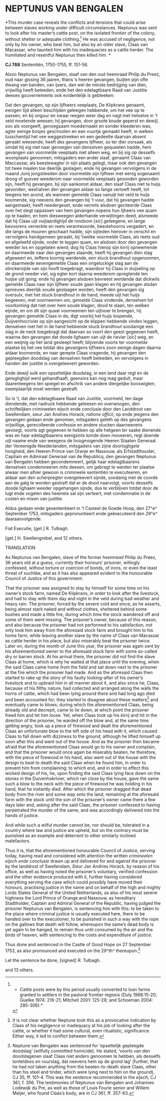 # NEPTUNUS VAN BENGALEN

*This murder case reveals the conflicts and tensions that could arise
between slaves working under difficult circumstances. Neptunus was sent
to look after his master’s cattle post, on the isolated frontier of the
colony, without shelter or adequate clothing.[^1] He was accused
of negligence, not only by his owner, who beat him, but also by an older
slave, Claas van Macassar, who taunted him with his inadequacies as a
cattle herder. The humiliated and resentful Neptunus then killed him. *

**CJ 788** Sententiën, 1750-1755, ff. 151-56.

Alsoo Neptunus van Bengalen, slaaf van den oud heemraad Philip du Preez,
oud naar gissing 36 jaaren, thans ’s heeren gevangen, buijten pijn ofte
dwang van banden, van ijsers, dan wel de minste bedrijging van dien,
vrijwillig heeft beleeden, ende het den edelagtbaare Raad van Justitie
deeses gouvernements ook evidentelijk is gebleeken:

Dat den gevangen, op sijn lijfheers veeplaats, De Klipkrans genaamt,
eenigen tijd alleen beschijden geleegen hebbende, om het vee op te
passen, en bij onguur en swaar reegen weer dag en nagt met hetselve in
’t veld moetende weesen; hij gevangen, door groote koude geperst en
dewijl, soo als voorgeeft, genoegsaam moedernaakt en sonder kleederen
was, agter eenige bosjes geschoolen en een vuurtje gemaakt heeft, in
welken tusschentijd het vee weggestreeken en een gedeelte daarvan absent
geraakt weesende; heeft des gevangens lijfheer, so ter dier oorsaak, als
omdat hij sig niet naar genoegen van denselven gequeeten hadde, hem
gevangen van voormelde veeplaats niet alleen weg, en bij sig op desselfs
woonplaats genoomen, mitsgaders een ander slaaf, genaamt Claas van
Maccassar, als beestewagter in sijn plaats gelegt, maar ook den gevangen
tot twee maalen toe deerlijk geslagen; ende hij gevangen vervolgens in
de maand Junij jongstleeden door voormelde sijn lijfheer met eenig
sogenaamt droog of gusvee weederom naar voormelde veeplaats gesonden
geworden sijn, heeft hij gevangen, bij sijn aankomst aldaar, den slaaf
Claas niet te huijs gevonden, weshalven den gevangen aldaar so lange
vertoeft heeft, tot teegens ten avond, als wanneer gemelde Claas vanuijt
het veld te huijs koomende, sig neevens den gevangen bij ’t vuur, dat
hij gevangen hadde aangemaakt, heeft needergeset, ende vermits alsdoen
geciteerde Claas over het slegt oppassen van hem gevangen nopens hun
lijheers vee quam op te haalen, en hem diesweegen alderhande
verwijtingen deed, alsmeede dat hij Claas uijt vuijlaardighijd de
rondsom \[*sic*\] geleegene, en lange bevoorens verreckte en reets
verantwoorde, beestehoorns vergadert, en die langs de muuren geschaart
hadde, sijn sijlieden hierover in verschil en vervolgens handgemeen
geraakt, bij ’twelke voormelde Claas, als reets oud en afgeleefd sijnde,
onder te leggen quam, en alsdoen door den gevangen weeder los en
opgelaten wierd; dog hij Claas hierop sijn kirrij opneemende en
daarmeede naar den gevangen slaande, heeft hij gevangen dien slag
afgeweert en, teffens toornig werdende, een stuck brandhout opgenoomen,
en daarmeede eevengemelde Claas een ongeluckige slag aan de
slinckersijde van sijn hooft toegebragt, waardoor hij Claas in
duijseling op de grond needer viel, sig egter kort daarna weederom
opregtende ten huijse uijt gong; ende hij gevangen alsdoen bevreest
werdende dat dickwils gemelde Claas naar sijn lijfheer soude gaan klagen
en hij gevangen alsdan opnieuws deerlijk soude geslaagen worden, heeft
den gevangen sig oversulx, met het stuck brandhout in de hand, meede
uijt het huijs begeeven, met voorneemen om, gemelde Claas vindende,
denselven tot voorkoming dat niet over hem soude klagen, dood te slaan,
ten welken eijnde, en om dit sijn quaat voorneemen ten uijtvoer te
brengen, hij gevangen gemelde Claas in de, digt voorbij het huijs
loopende, Duijvenhocrivier op sijn aangesicht op de klippen hebbende
vinden leggen, denselven met het in de hand hebbende stuck brandhout
soodanige een slag in de neck toegebragt dat daarvan so voort den geest
gegeeven heeft, waarna den gevangen dat doode lighaam van uijt de
rievier \[*sic*\] weg, en een weijnig op het land gesleept heeft;
blijvende voorts ter voormelde plaatse bij het vee totdat des gevangens
lijfheers zoon eenige dagen daarna aldaar koomende, en naar gerepte
Claas vragende, hij gevangen den gepleegden doodslag van denselven heeft
beleeden, en vervolgens in handen der justitie is overgeleevert
geworden.

Ende dewijl sulk een opsettelijke doodslag, in een land daar regt en de
geregtighijd werd gehandhaaft, geensins kan nog mag gedult, maar
daarenteegens ten spiegel en afschrik van andere diergelijke booswigten,
exemplaarlijk moet werden gestraft.

So is ’t, dat den edelagtbaare Raad van Justitie, voormeld, ten dage
diendende, met nadruck hebbende geleesen en overwoogen, den
schriftelijken crimineelen eijsch ende conclusie door den Landdrost van
Swellendam, sieur Jan Andries Horack, *ratione officii*, op ende jeegens
den gevangen gedaan ende genomen, mitsgaders geleth op des gevangens
vrijwillige, gerecolleerde confessie en andere stucken daarneevens
gevoegt, voorts agt gegeeven te hebben op alle hetgeen ter saake
dienende was en haar edelagtbaarens eenigsints konde doen moveeren, regt
doende uijt naame ende van weegens de hoogmogende Heeren Staaten
Generaal der Vereenigde Neederlanden, mitsgaders van zijne doorlugtigste
hoogheid, den Heeren Prince van Oranje en Nassouw, als Erfstadthouder,
Capitain en Admiraal Generaal van de Republicq, den gevangen Neptunus
van Bengalen hebben gecondemneert, gelijk haar edelagtbaarens denselven
condemneeren mits deesen, om gebragt te werden ter plaatse alwaar men
alhier gewoon is crimineele sententiën te executeeren, en aldaar aan den
scherpregter overgeleevert sijnde, soodanig met de coorde aan de galg te
worden gestraft dat er de dood naarvolgt, voorts desselfs doode lighaam
weeder opgehangen sijnde, dus te verblijven totdat door de lugt ende
vogelen des heemels sal sijn verteert, met condemnatie in de costen en
misen van justitie.

Aldus gedaan ende gesententieert in ’t Casteel de Goede Hoop, den 27^e^
September 1753, mitsgaders gepronuntieert ende geëxecuteerd den 29^e^
daaraanvolgende.

Fiat Executie, \[get.\] R. Tulbagh.

\[get.\] H. Swellengrebel, and 12 others.

TRANSLATION

As Neptunus van Bengalen, slave of the former *heemraad* Philip du
Preez, 36 years old at a guess, currently their honours’ prisoner,
willingly confessed, without torture or coercion of bonds, of irons, or
even the least threat of suchlike, and as it has also appeared evident
to the honourable Council of Justice of this government:

That the prisoner was assigned to stay by himself for some time on his
owner’s stock farm, named De Klipkrans, in order to look after the
livestock, and had to stay with them day and night in the veld during
bad weather and heavy rain. The prisoner, forced by the severe cold and
since, as he asserts, being almost stark naked and without clothes,
sheltered behind some bushes and made a little fire, during which time
the stock wandered off and some of them went missing. The prisoner’s
owner, because of this reason, and also because the prisoner had not
performed to his satisfaction, not only took him away from the aforesaid
stock farm and brought him to his home farm, while leaving another slave
by the name of Claas van Macassar as cattle herder in his place, but
also miserably beat the prisoner twice. Later on, during the month of
June this year, the prisoner was again sent by his aforementioned owner
to the aforesaid stock farm with some so-called dry or barren stock. At
his arrival there, the prisoner did not find the slave Claas at home,
which is why he waited at that place until the evening, when the said
Claas came home from the field and sat down next to the prisoner at the
fire which the prisoner had made. And as the aforesaid Claas then
started to rake up the story of his faulty looking-after of his owner’s
livestock and to upbraid him in all manner about it, and also since he,
Claas, because of his filthy nature, had collected and arranged along
the walls the horns of cattle, which had been lying around there and had
long ago died and been accounted for; they started to disagree about
these matters[^2] and eventually came to blows; during which the
aforementioned Claas, being already old and decrepit, came to lie down,
at which point the prisoner freed him and let him loose. Yet, when Claas
took up his *kirrij* and hit in the direction of the prisoner, he warded
off the blow and, at the same time getting angry, took up a piece of
firewood and dealt the aforementioned Claas an unfortunate blow to the
left side of his head with it, which caused Claas to fall down with
dizziness to the ground, although he lifted himself up soon after this
and went out of the house. And as the prisoner then became afraid that
the aforementioned Claas would go to his owner and complain, and that
the prisoner would once again be miserably beaten, he therefore, with
the piece of firewood in his hand, also went out of the house with the
design to beat to death the said Claas when he found him, in order to
prevent him from complaining; to which end, and in order to effect this
wicked design of his, he, upon finding the said Claas lying face down on
the stones in the Duivenhokrivier, which ran close by the house, gave
the same such a blow to the neck with the piece of firewood he was
holding in his hand, that he instantly died. After which the prisoner
dragged that dead body from the river and some way onto the land;
remaining at the aforesaid farm with the stock until the son of the
prisoner’s owner came there a few days later and, asking after the said
Claas, the prisoner confessed to having perpetrated the murder of the
same, and was accordingly delivered into the hands of justice.

And while such a wilful murder cannot be, nor should be, tolerated in a
country where law and justice are upheld, but on the contrary must be
punished as an example and deterrent to other similarly inclined
malefactors.

Thus it is, that the aforementioned honourable Council of Justice,
serving today, having read and considered with attention the written
*crimineelen eijsch ende conclusie* drawn up and delivered for and
against the prisoner by the landdrost of Swellendam, *Sieur* Jan Andries
Horack, by reason of his office, as well as having noted the prisoner’s
voluntary, verified confession and the other evidence produced with it,
further having considered everything serving the case which could
possibly have moved their honours, practising justice in the name and on
behalf of the high and mighty Lords States General of the United
Netherlands, as also of his most serene highness the Lord Prince of
Orange and Nassouw, as hereditary Stadtholder, Captain and Admiral
General of the Republic, having judged the prisoner Neptunus van
Bengalen, is sentencing him with this: to be taken to the place where
criminal justice is usually executed here, there to be handed over to
the executioner, to be punished in such a way with the rope on the
gallows that death will follow, whereupon the same’s dead body is yet
again to be hanged, to remain thus until consumed by the air and the
birds of heaven, with sentencing to the costs and expenditure of
justice.

Thus done and sentenced in the Castle of Good Hope on 27 September 1753,
as also pronounced and executed on the 29^th^ thereupon.[^3]

Let the sentence be done, \[signed\] R. Tulbagh.

and 13 others.

[^1]: * Cattle posts were by this period usually converted to loan farms
    granted to settlers in the pastoral frontier regions (Duly
    1968:15-20; Guelke 1974: 216-21; Mitchell 2001: 125-28; and Schoeman
    2004: 285-306).*

[^2]:  It is not clear whether Neptune took this as a provocative
    indication by Claas of his negligence or inadequacy at his job of
    looking after the cattle, or whether it had some cultural, even
    ritualistic, significance. Either way, it led to conflict between
    them.

[^3]:  Neptune van Bengalen was sentenced for ‘opsettelijk gepleegde
    doodslag’ (wilfully committed homicide). He stated, ‘voorts van den
    doodslagenen slaaf Claas niet anders genoomen te hebben, als
    desselfs tonteldoos en vuurslag, dat neevens hem op de grond lag’
    (further, that he had not taken anything from the beaten-to-death
    slave Claas, other than his steel and tinder, which were lying next
    to him on the ground), CJ 35, ff. 101-4. This was the sentence
    recommended in the *eijsch,* CJ 361, f. 356. The testimonies of
    Neptunus van Bengalen and Johannes Lodewijk du Pre, as well as those
    of Louis Fourie senior and Willem Meijer, who found Claas’s body,
    are in CJ 361, ff. 357-63.
